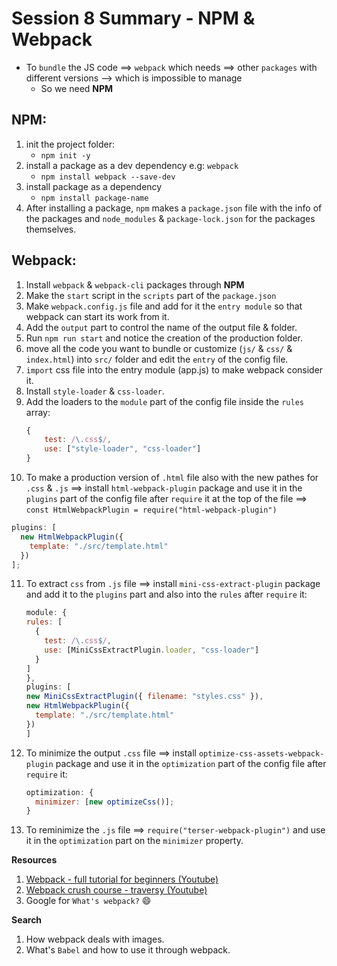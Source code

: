 # Session 8 Summary - NPM & Webpack

- To `bundle` the JS code ==> `webpack` which needs ==> other `packages` with different versions --> which is impossible to manage
  - So we need **NPM**

## NPM:

1. init the project folder:
   - `npm init -y`
1. install a package as a dev dependency e.g: `webpack`
   - `npm install webpack --save-dev`
1. install package as a dependency
   - `npm install package-name`
1. After installing a package, `npm` makes a `package.json` file with the info of the packages and `node_modules` & `package-lock.json` for the packages themselves.

## Webpack:

1. Install `webpack` & `webpack-cli` packages through **NPM**
2. Make the `start` script in the `scripts` part of the `package.json`
3. Make `webpack.config.js` file and add for it the `entry module` so that webpack can start its work from it.
4. Add the `output` part to control the name of the output file & folder.
5. Run `npm run start` and notice the creation of the production folder.
6. move all the code you want to bundle or customize (`js/` & `css/` & `index.html`) into `src/` folder and edit the `entry` of the config file.
7. `import` css file into the entry module (app.js) to make webpack consider it.
8. Install `style-loader` & `css-loader`.
9. Add the loaders to the `module` part of the config file inside the `rules` array:
   ```javascript
   {
       test: /\.css$/,
       use: ["style-loader", "css-loader"]
   }
   ```
10. To make a production version of `.html` file also with the new pathes for `.css` & `.js` ==> install `html-webpack-plugin` package and use it in the `plugins` part of the config file after `require` it at the top of the file ==> `const HtmlWebpackPlugin = require("html-webpack-plugin")`

```javascript
plugins: [
  new HtmlWebpackPlugin({
    template: "./src/template.html"
  })
];
```

11. To extract `css` from `.js` file ==> install `mini-css-extract-plugin` package and add it to the `plugins` part and also into the `rules` after `require` it:
    ```javascript
    module: {
    rules: [
      {
        test: /\.css$/,
        use: [MiniCssExtractPlugin.loader, "css-loader"]
      }
    ]
    },
    plugins: [
    new MiniCssExtractPlugin({ filename: "styles.css" }),
    new HtmlWebpackPlugin({
      template: "./src/template.html"
    })
    ]
    ```
12. To minimize the output `.css` file ==> install `optimize-css-assets-webpack-plugin` package and use it in the `optimization` part of the config file after `require` it:

    ```javascript
    optimization: {
      minimizer: [new optimizeCss()];
    }
    ```

13. To reminimize the `.js` file ==> `require("terser-webpack-plugin")` and use it in the `optimization` part on the `minimizer` property.

**Resources**

1. [Webpack - full tutorial for beginners (Youtube)](https://www.youtube.com/watch?v=MpGLUVbqoYQ)
2. [Webpack crush course - traversy (Youtube)](https://www.youtube.com/watch?v=lziuNMk_8eQ)
3. Google for `What's webpack?` :smile:

**Search**

1. How webpack deals with images.
2. What's `Babel` and how to use it through webpack.
